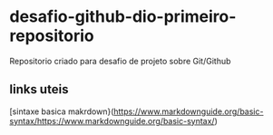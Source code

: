 # desafio-github-dio-primeiro-repositorio
Repositorio criado para desafio de projeto sobre Git/Github

## links uteis
[sintaxe basica makrdown}(https://www.markdownguide.org/basic-syntax/https://www.markdownguide.org/basic-syntax/)


